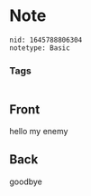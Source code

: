 # Note
```
nid: 1645788806304
notetype: Basic
```

### Tags
```
```

## Front
hello my enemy

## Back
goodbye
